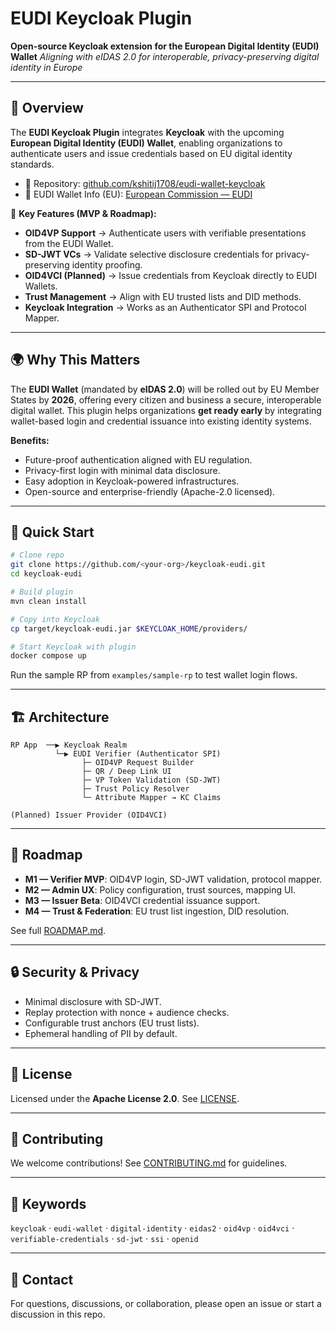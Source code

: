 # EUDI Keycloak Plugin

**Open-source Keycloak extension for the European Digital Identity (EUDI) Wallet**
*Aligning with eIDAS 2.0 for interoperable, privacy-preserving digital identity in Europe*

---

## 📖 Overview

The **EUDI Keycloak Plugin** integrates **Keycloak** with the upcoming **European Digital Identity (EUDI) Wallet**, enabling organizations to authenticate users and issue credentials based on EU digital identity standards.

* 🔗 Repository: [github.com/kshitij1708/eudi-wallet-keycloak](https://github.com/kshitij1708/eudi-wallet-keycloak)
* 🔗 EUDI Wallet Info (EU): [European Commission — EUDI](https://digital-strategy.ec.europa.eu/en/policies/eudi-wallet)

🔑 **Key Features (MVP & Roadmap):**

* **OID4VP Support** → Authenticate users with verifiable presentations from the EUDI Wallet.
* **SD-JWT VCs** → Validate selective disclosure credentials for privacy-preserving identity proofing.
* **OID4VCI (Planned)** → Issue credentials from Keycloak directly to EUDI Wallets.
* **Trust Management** → Align with EU trusted lists and DID methods.
* **Keycloak Integration** → Works as an Authenticator SPI and Protocol Mapper.

---

## 🌍 Why This Matters

The **EUDI Wallet** (mandated by **eIDAS 2.0**) will be rolled out by EU Member States by **2026**, offering every citizen and business a secure, interoperable digital wallet. This plugin helps organizations **get ready early** by integrating wallet-based login and credential issuance into existing identity systems.

**Benefits:**

* Future-proof authentication aligned with EU regulation.
* Privacy-first login with minimal data disclosure.
* Easy adoption in Keycloak-powered infrastructures.
* Open-source and enterprise-friendly (Apache-2.0 licensed).

---

## 🚀 Quick Start

```bash
# Clone repo
git clone https://github.com/<your-org>/keycloak-eudi.git
cd keycloak-eudi

# Build plugin
mvn clean install

# Copy into Keycloak
cp target/keycloak-eudi.jar $KEYCLOAK_HOME/providers/

# Start Keycloak with plugin
docker compose up
```

Run the sample RP from `examples/sample-rp` to test wallet login flows.

---

## 🏗 Architecture

```
RP App  ──▶ Keycloak Realm
          └─▶ EUDI Verifier (Authenticator SPI)
                ├─ OID4VP Request Builder
                ├─ QR / Deep Link UI
                ├─ VP Token Validation (SD-JWT)
                ├─ Trust Policy Resolver
                └─ Attribute Mapper → KC Claims

(Planned) Issuer Provider (OID4VCI)
```

---

## 📅 Roadmap

* **M1 — Verifier MVP**: OID4VP login, SD-JWT validation, protocol mapper.
* **M2 — Admin UX**: Policy configuration, trust sources, mapping UI.
* **M3 — Issuer Beta**: OID4VCI credential issuance support.
* **M4 — Trust & Federation**: EU trust list ingestion, DID resolution.

See full [ROADMAP.md](docs/ROADMAP.md).

---

## 🔒 Security & Privacy

* Minimal disclosure with SD-JWT.
* Replay protection with nonce + audience checks.
* Configurable trust anchors (EU trust lists).
* Ephemeral handling of PII by default.

---

## 📜 License

Licensed under the **Apache License 2.0**. See [LICENSE](LICENSE).

---

## 🤝 Contributing

We welcome contributions! See [CONTRIBUTING.md](CONTRIBUTING.md) for guidelines.

---

## 📌 Keywords

`keycloak` · `eudi-wallet` · `digital-identity` · `eidas2` · `oid4vp` · `oid4vci` · `verifiable-credentials` · `sd-jwt` · `ssi` · `openid`

---

## 📧 Contact

For questions, discussions, or collaboration, please open an issue or start a discussion in this repo.
